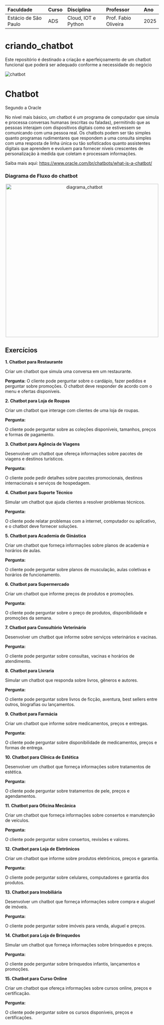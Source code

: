 |Faculdade |Curso|Disciplina |Professor|Ano|
| :- | :- | :- | :- | :- |
| Estácio de São Paulo | ADS | Cloud, IOT e Python | Prof. Fabio Oliveira | 2025 |

# criando_chatbot
Este repositório é destinado a criação e aperfeiçoamento de um chatbot funcional que poderá ser adequado conforme a necessidade do negócio

![chatbot](https://website-assets-fw.freshworks.com/attachments/ck7d4ylyq01yw6hfze0i6wlc3-chatbot-01.one-half.png)

# Chatbot

Segundo a Oracle

No nível mais básico, um chatbot é um programa de computador que simula e processa conversas humanas (escritas ou faladas), permitindo que as pessoas interajam com dispositivos digitais como se estivessem se comunicando com uma pessoa real. Os chatbots podem ser tão simples quanto programas rudimentares que respondem a uma consulta simples com uma resposta de linha única ou tão sofisticados quanto assistentes digitais que aprendem e evoluem para fornecer níveis crescentes de personalização à medida que coletam e processam informações.

 Saiba mais aqui: https://www.oracle.com/br/chatbots/what-is-a-chatbot/

### Diagrama de Fluxo do chatbot

<div style="text-align: center;">
    <img src="" alt="diagrama_chatbot" width="500">
</div>

## Exercícios

__1. Chatbot para Restaurante__

Criar um chatbot que simula uma conversa em um restaurante.

__Pergunta:__
O cliente pode perguntar sobre o cardápio, fazer pedidos e perguntar sobre promoções. O chatbot deve responder de acordo com o menu e ofertas disponíveis.

__2. Chatbot para Loja de Roupas__

Criar um chatbot que interage com clientes de uma loja de roupas.

__Pergunta:__

O cliente pode perguntar sobre as coleções disponíveis, tamanhos, preços e formas de pagamento.



__3. Chatbot para Agência de Viagens__

Desenvolver um chatbot que ofereça informações sobre pacotes de viagens e destinos turísticos.

__Pergunta:__

O cliente pode pedir detalhes sobre pacotes promocionais, destinos internacionais e serviços de hospedagem.


__4. Chatbot para Suporte Técnico__

Simular um chatbot que ajuda clientes a resolver problemas técnicos.

__Pergunta:__

O cliente pode relatar problemas com a internet, computador ou aplicativo, e o chatbot deve fornecer soluções.


__5. Chatbot para Academia de Ginástica__

Criar um chatbot que forneça informações sobre planos de academia e horários de aulas.

__Pergunta:__

O cliente pode perguntar sobre planos de musculação, aulas coletivas e horários de funcionamento.


__6. Chatbot para Supermercado__

Criar um chatbot que informe preços de produtos e promoções.

__Pergunta:__

O cliente pode perguntar sobre o preço de produtos, disponibilidade e promoções da semana.

__7. Chatbot para Consultório Veterinário__

Desenvolver um chatbot que informe sobre serviços veterinários e vacinas.

__Pergunta:__

O cliente pode perguntar sobre consultas, vacinas e horários de atendimento.

__8. Chatbot para Livraria__

Simular um chatbot que responda sobre livros, gêneros e autores.

__Pergunta:__

O cliente pode perguntar sobre livros de ficção, aventura, best sellers entre outros, biografias ou lançamentos.


__9. Chatbot para Farmácia__

Criar um chatbot que informe sobre medicamentos, preços e entregas.

__Pergunta:__

O cliente pode perguntar sobre disponibilidade de medicamentos, preços e formas de entrega.


__10. Chatbot para Clínica de Estética__

Desenvolver um chatbot que forneça informações sobre tratamentos de estética.

__Pergunta:__

O cliente pode perguntar sobre tratamentos de pele, preços e agendamentos.


__11. Chatbot para Oficina Mecânica__

Criar um chatbot que forneça informações sobre consertos e manutenção de veículos.

__Pergunta:__

O cliente pode perguntar sobre consertos, revisões e valores.


__12. Chatbot para Loja de Eletrônicos__

Criar um chatbot que informe sobre produtos eletrônicos, preços e garantia.

__Pergunta:__

O cliente pode perguntar sobre celulares, computadores e garantia dos produtos.


__13. Chatbot para Imobiliária__

Desenvolver um chatbot que forneça informações sobre compra e aluguel de imóveis.

__Pergunta:__

O cliente pode perguntar sobre imóveis para venda, aluguel e preços.


__14. Chatbot para Loja de Brinquedos__

Simular um chatbot que forneça informações sobre brinquedos e preços.

__Pergunta:__

O cliente pode perguntar sobre brinquedos infantis, lançamentos e promoções.


__15. Chatbot para Curso Online__

Criar um chatbot que ofereça informações sobre cursos online, preços e certificação.

__Pergunta:__

O cliente pode perguntar sobre os cursos disponíveis, preços e certificações.